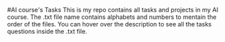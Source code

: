 #AI course's Tasks
This is my repo contains all tasks and projects in my AI course.
The .txt file name contains alphabets and numbers to mentain the order of the files.
You can hover over the description to see all the tasks questions inside the .txt file.
